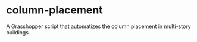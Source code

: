 # column-placement
A Grasshopper script that automatizes the column placement in multi-story buildings.
